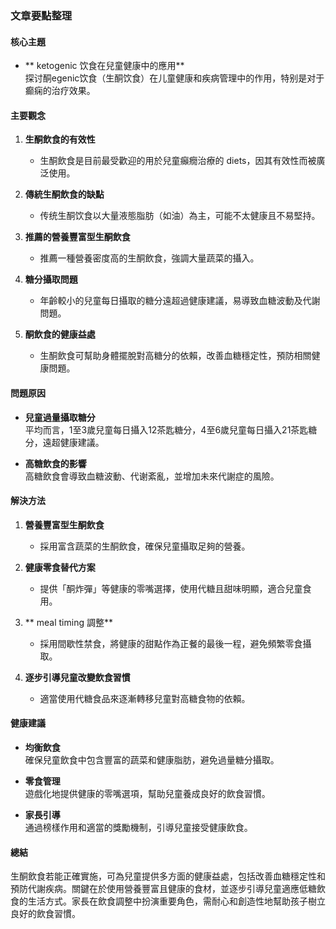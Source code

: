 ### 文章要點整理

#### 核心主題
- ** ketogenic 饮食在兒童健康中的應用**  
  探讨酮egenic饮食（生酮饮食）在儿童健康和疾病管理中的作用，特别是对于癫痫的治疗效果。

#### 主要觀念
1. **生酮飲食的有效性**  
   - 生酮飲食是目前最受歡迎的用於兒童癲癇治療的 diets，因其有效性而被廣泛使用。
   
2. **傳統生酮飲食的缺點**  
   - 传统生酮饮食以大量液態脂肪（如油）為主，可能不太健康且不易堅持。

3. **推薦的營養豐富型生酮飲食**  
   - 推薦一種營養密度高的生酮飲食，強調大量蔬菜的攝入。
   
4. **糖分攝取問題**  
   - 年齡較小的兒童每日攝取的糖分遠超過健康建議，易導致血糖波動及代謝問題。

5. **酮飲食的健康益處**  
   - 生酮飲食可幫助身體擺脫對高糖分的依賴，改善血糖穩定性，預防相關健康問題。

#### 問題原因
- **兒童過量攝取糖分**  
  平均而言，1至3歲兒童每日攝入12茶匙糖分，4至6歲兒童每日攝入21茶匙糖分，遠超健康建議。
  
- **高糖飲食的影響**  
  高糖飲食會導致血糖波動、代谢紊亂，並增加未來代謝症的風險。

#### 解決方法
1. **營養豐富型生酮飲食**  
   - 採用富含蔬菜的生酮飲食，確保兒童攝取足夠的營養。
   
2. **健康零食替代方案**  
   - 提供「酮炸彈」等健康的零嘴選擇，使用代糖且甜味明顯，適合兒童食用。

3. ** meal timing 調整**  
   - 採用間歇性禁食，將健康的甜點作為正餐的最後一程，避免頻繁零食攝取。

4. **逐步引導兒童改變飲食習慣**  
   - 適當使用代糖食品來逐漸轉移兒童對高糖食物的依賴。

#### 健康建議
- **均衡飲食**  
  確保兒童飲食中包含豐富的蔬菜和健康脂肪，避免過量糖分攝取。
  
- **零食管理**  
  遊戲化地提供健康的零嘴選項，幫助兒童養成良好的飲食習慣。

- **家長引導**  
  通過榜樣作用和適當的獎勵機制，引導兒童接受健康飲食。

#### 總結
生酮飲食若能正確實施，可為兒童提供多方面的健康益處，包括改善血糖穩定性和預防代謝疾病。關鍵在於使用營養豐富且健康的食材，並逐步引導兒童適應低糖飲食的生活方式。家長在飲食調整中扮演重要角色，需耐心和創造性地幫助孩子樹立良好的飲食習慣。